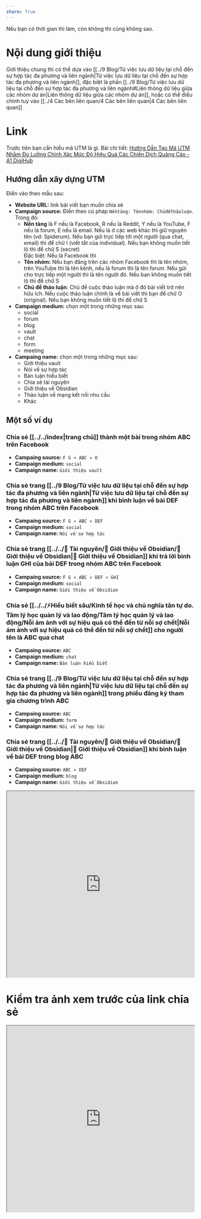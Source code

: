 ```yaml
---  
share: True  
---  
```

Nếu bạn có thời gian thì làm, còn không thì cũng không sao.  
  
# Nội dung giới thiệu  
Giới thiệu chung thì có thể dựa vào [[../9 Blog/Từ việc lưu dữ liệu tại chỗ đến sự hợp tác đa phương và liên ngành|Từ việc lưu dữ liệu tại chỗ đến sự hợp tác đa phương và liên ngành]], đặc biệt là phần [[../9 Blog/Từ việc lưu dữ liệu tại chỗ đến sự hợp tác đa phương và liên ngành#Liên thông dữ liệu giữa các nhóm dự án|Liên thông dữ liệu giữa các nhóm dự án]], hoặc có thể điều chỉnh tuỳ vào [[../4 Các bên liên quan/4 Các bên liên quan|4 Các bên liên quan]]  
  
# Link  
Trước tiên bạn cần hiểu mã UTM là gì. Bài chi tiết: [Hướng Dẫn Tạo Mã UTM Nhằm Đo Lường Chính Xác Mức Độ Hiệu Quả Các Chiến Dịch Quảng Cáo - A1 DigiHub](https://a1digihub.com/huong-dan-tao-ma-utm-nham-do-luong-chinh-xac-muc-do-hieu-qua-cac-chien-dich-quang-cao/)  
  
## Hướng dẫn xây dựng UTM  
Điền vào theo mẫu sau:  
- **Website URL:** link bài viết bạn muốn chia sẻ  
- **Campaign source:** Điền theo cú pháp `Nềntảng: Tênnhóm: Chủđềthảoluận`. Trong đó:  
	- **Nền tảng** là F nếu là Facebook, R nếu là Reddit, Y nếu là YouTube, F nếu là forum, E nếu là email. Nếu là ở các web khác thì giữ nguyên tên (vd: Spiderum). Nếu bạn gửi trực tiếp tới một người (qua chat, email) thì để chữ I (viết tắt của individual). Nếu bạn không muốn tiết lộ thì để chữ S (secret)  
	  Đặc biệt: Nếu là Facebook thì   
	- **Tên nhóm:** Nếu bạn đăng trên các nhóm Facebook thì là tên nhóm, trên YouTube thì là tên kênh, nếu là forum thì là tên forum. Nếu gửi cho trực tiếp một người thì là tên người đó. Nếu bạn không muốn tiết lộ thì để chữ S  
	- **Chủ đề thảo luận**: Chủ đề cuộc thảo luận mà ở đó bài viết trở nên hữu ích. Nếu cuộc thảo luận chính là về bài viết thì bạn để chữ O (original). Nếu bạn không muốn tiết lộ thì để chữ S  
- **Campaign medium:** chọn một trong những mục sau:  
	- social  
	- forum  
	- blog  
	- vault  
	- chat  
	- form  
	- meeting  
- **Campaing name:** chọn một trong những mục sau:  
	- Giới thiệu vault  
	- Nói về sự hợp tác  
	- Bàn luận hiểu biết  
	- Chia sẻ tài nguyên  
	- Giới thiệu về Obsidian  
	- Thảo luận về mạng kết nối nhu cầu  
	- Khác  
  
## Một số ví dụ  
### Chia sẻ [[../../index|trang chủ]] thành một bài trong nhóm ABC trên Facebook  
- **Campaing source:** `F G » ABC » O`  
- **Campaign medium:** `social`  
- **Campaign name:** `Giới thiệu vault`  
  
### Chia sẻ trang [[../9 Blog/Từ việc lưu dữ liệu tại chỗ đến sự hợp tác đa phương và liên ngành|Từ việc lưu dữ liệu tại chỗ đến sự hợp tác đa phương và liên ngành]] khi bình luận về bài DEF trong nhóm ABC trên Facebook  
- **Campaing source:** `F G » ABC » DEF`  
- **Campaign medium:** `social`  
- **Campaign name:** `Nói về sự hợp tác`  
  
### Chia sẻ trang [[../../📜 Tài nguyên/💎 Giới thiệu về Obsidian/💎 Giới thiệu về Obsidian|💎 Giới thiệu về Obsidian]] khi trả lời bình luận GHI của bài DEF trong nhóm ABC trên Facebook  
- **Campaing source:** `F G » ABC » DEF » GHI`  
- **Campaign medium:** `social`  
- **Campaign name:** `Giới thiệu về Obsidian`  
  
### Chia sẻ [[../../⚡Hiểu biết sâu/Kinh tế học và chủ nghĩa tân tự do. Tâm lý học quản lý và lao động/Tâm lý học quản lý và lao động/Nỗi ám ảnh với sự hiệu quả có thể đến từ nỗi sợ chết|Nỗi ám ảnh với sự hiệu quả có thể đến từ nỗi sợ chết]] cho người tên là ABC qua chat  
- **Campaing source:** `ABC`  
- **Campaign medium:** `chat`  
- **Campaign name:** `Bàn luận hiểu biết`  
  
### Chia sẻ trang [[../9 Blog/Từ việc lưu dữ liệu tại chỗ đến sự hợp tác đa phương và liên ngành|Từ việc lưu dữ liệu tại chỗ đến sự hợp tác đa phương và liên ngành]] trong phiếu đăng ký tham gia chương trình ABC  
- **Campaing source:** `ABC`  
- **Campaign medium:** `form`  
- **Campaign name:** `Nói về sự hợp tác`  
  
### Chia sẻ trang [[../../📜 Tài nguyên/💎 Giới thiệu về Obsidian/💎 Giới thiệu về Obsidian|💎 Giới thiệu về Obsidian]] khi bình luận về  bài DEF trong blog ABC   
- **Campaing source:** `ABC » DEF`  
- **Campaign medium:** `blog`  
- **Campaign name:** `Giới thiệu về Obsidian`  
   
<iframe width=100% height=500 src="https://ga-dev-tools.appspot.com/campaign-url-builder/" > </iframe>  
  
# Kiểm tra ảnh xem trước của link chia sẻ  
<iframe width=100% height=500 src="https://developers.facebook.com/tools/debug/" ></iframe>